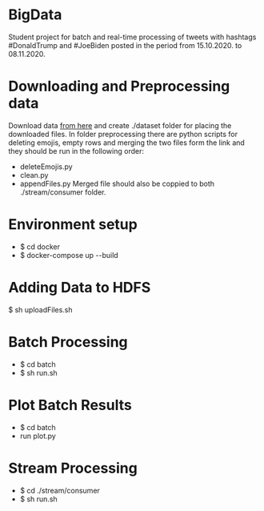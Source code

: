 # BigData
Student project for batch and real-time processing of tweets with hashtags #DonaldTrump and #JoeBiden posted in the period from  15.10.2020. to 08.11.2020.

# Downloading and Preprocessing data
Download data [from here](https://www.kaggle.com/manchunhui/us-election-2020-tweets) and create ./dataset folder for placing the downloaded files. In folder preprocessing there are python scripts for deleting emojis, empty rows and merging the two files form the link and they should be run in the following order:
 - deleteEmojis.py
 - clean.py
 - appendFiles.py
Merged file should also be coppied to both ./stream/consumer folder. 

# Environment setup
 - $ cd docker
 - $ docker-compose up --build
 
# Adding Data to HDFS
  $ sh uploadFiles.sh
  
# Batch Processing
  - $ cd batch
  - $ sh run.sh
  
# Plot Batch Results
  - $ cd batch
  - run plot.py
  
# Stream Processing
  - $ cd ./stream/consumer
  - $ sh run.sh
